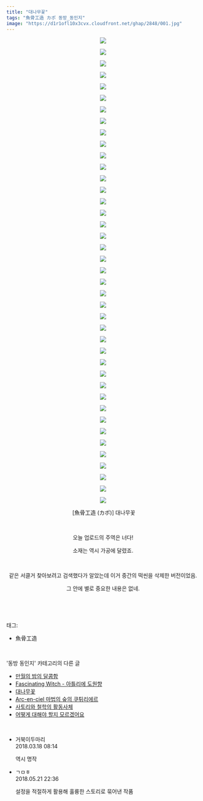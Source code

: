 ```yaml
---
title: "대나무꽃"
tags: "魚骨工造 カポ 동방_동인지"
image: "https://d1r1ofl10x3cvx.cloudfront.net/ghap/2848/001.jpg"
---
```

<div class="article">
<p style="text-align: center; clear: none; float: none;"><img src="{{ site.imgserver7 }}/ghap/2848/001.jpg"/></p>
<p style="text-align: center; clear: none; float: none;"><img src="{{ site.imgserver7 }}/ghap/2848/002.jpg"/></p>
<p style="text-align: center; clear: none; float: none;"><img src="{{ site.imgserver7 }}/ghap/2848/003.jpg"/></p>
<p style="text-align: center; clear: none; float: none;"><img src="{{ site.imgserver7 }}/ghap/2848/004.jpg"/></p>
<p style="text-align: center; clear: none; float: none;"><img src="{{ site.imgserver7 }}/ghap/2848/005.jpg"/></p>
<p style="text-align: center; clear: none; float: none;"><img src="{{ site.imgserver7 }}/ghap/2848/006.jpg"/></p>
<p style="text-align: center; clear: none; float: none;"><img src="{{ site.imgserver7 }}/ghap/2848/007.jpg"/></p>
<p style="text-align: center; clear: none; float: none;"><img src="{{ site.imgserver7 }}/ghap/2848/008.jpg"/></p>
<p style="text-align: center; clear: none; float: none;"><img src="{{ site.imgserver7 }}/ghap/2848/009.jpg"/></p>
<p style="text-align: center; clear: none; float: none;"><img src="{{ site.imgserver7 }}/ghap/2848/010.jpg"/></p>
<p style="text-align: center; clear: none; float: none;"><img src="{{ site.imgserver7 }}/ghap/2848/011.jpg"/></p>
<p style="text-align: center; clear: none; float: none;"><img src="{{ site.imgserver7 }}/ghap/2848/012.jpg"/></p>
<p style="text-align: center; clear: none; float: none;"><img src="{{ site.imgserver7 }}/ghap/2848/013.jpg"/></p>
<p style="text-align: center; clear: none; float: none;"><img src="{{ site.imgserver7 }}/ghap/2848/014.jpg"/></p>
<p style="text-align: center; clear: none; float: none;"><img src="{{ site.imgserver7 }}/ghap/2848/015.jpg"/></p>
<p style="text-align: center; clear: none; float: none;"><img src="{{ site.imgserver7 }}/ghap/2848/016.jpg"/></p>
<p style="text-align: center; clear: none; float: none;"><img src="{{ site.imgserver7 }}/ghap/2848/017.jpg"/></p>
<p style="text-align: center; clear: none; float: none;"><img src="{{ site.imgserver7 }}/ghap/2848/018.jpg"/></p>
<p style="text-align: center; clear: none; float: none;"><img src="{{ site.imgserver7 }}/ghap/2848/019.jpg"/></p>
<p style="text-align: center; clear: none; float: none;"><img src="{{ site.imgserver7 }}/ghap/2848/020.jpg"/></p>
<p style="text-align: center; clear: none; float: none;"><img src="{{ site.imgserver7 }}/ghap/2848/021.jpg"/></p>
<p style="text-align: center; clear: none; float: none;"><img src="{{ site.imgserver7 }}/ghap/2848/022.jpg"/></p>
<p style="text-align: center; clear: none; float: none;"><img src="{{ site.imgserver7 }}/ghap/2848/023.jpg"/></p>
<p style="text-align: center; clear: none; float: none;"><img src="{{ site.imgserver7 }}/ghap/2848/024.jpg"/></p>
<p style="text-align: center; clear: none; float: none;"><img src="{{ site.imgserver7 }}/ghap/2848/025.jpg"/></p>
<p style="text-align: center; clear: none; float: none;"><img src="{{ site.imgserver7 }}/ghap/2848/026.jpg"/></p>
<p style="text-align: center; clear: none; float: none;"><img src="{{ site.imgserver7 }}/ghap/2848/027.jpg"/></p>
<p style="text-align: center; clear: none; float: none;"><img src="{{ site.imgserver7 }}/ghap/2848/028.jpg"/></p>
<p style="text-align: center; clear: none; float: none;"><img src="{{ site.imgserver7 }}/ghap/2848/029.jpg"/></p>
<p style="text-align: center; clear: none; float: none;"><img src="{{ site.imgserver7 }}/ghap/2848/030.jpg"/></p>
<p style="text-align: center; clear: none; float: none;"><img src="{{ site.imgserver7 }}/ghap/2848/031.jpg"/></p>
<p style="text-align: center; clear: none; float: none;"><img src="{{ site.imgserver7 }}/ghap/2848/032.jpg"/></p>
<p style="text-align: center; clear: none; float: none;"><img src="{{ site.imgserver7 }}/ghap/2848/033.jpg"/></p>
<p style="text-align: center; clear: none; float: none;"><img src="{{ site.imgserver7 }}/ghap/2848/034.jpg"/></p>
<p style="text-align: center; clear: none; float: none;"><img src="{{ site.imgserver7 }}/ghap/2848/035.jpg"/></p>
<p style="text-align: center; clear: none; float: none;"><img src="{{ site.imgserver7 }}/ghap/2848/036.jpg"/></p>
<p style="text-align: center; clear: none; float: none;"><img src="{{ site.imgserver7 }}/ghap/2848/037.jpg"/></p>
<p style="text-align: center; clear: none; float: none;"><img src="{{ site.imgserver7 }}/ghap/2848/038.jpg"/></p>
<p style="text-align: center; clear: none; float: none;"><img src="{{ site.imgserver7 }}/ghap/2848/039.jpg"/></p>
<p style="text-align: center; clear: none; float: none;"><img src="{{ site.imgserver7 }}/ghap/2848/040.jpg"/></p>
<p style="text-align: center; clear: none; float: none;"><img src="{{ site.imgserver7 }}/ghap/2848/041.jpg"/></p>
<p style="text-align: center; clear: none; float: none;"> [魚骨工造 (カポ)] 대나무꽃</p>
<p style="text-align: center; clear: none; float: none;"><br/></p>
<p style="text-align: center; clear: none; float: none;">오늘 업로드의 주역은 너다!</p>
<p style="text-align: center; clear: none; float: none;">소재는 역시 가공에 달렸죠.</p>
<p style="text-align: center; clear: none; float: none;"><br/></p>
<p style="text-align: center; clear: none; float: none;">같은 서클거 찾아보려고 검색했다가 알았는데 이거 중간의 떡씬을 삭제한 버전이었음.</p>
<p style="text-align: center; clear: none; float: none;">그 안에 별로 중요한 내용은 없네.</p>
<p><br/></p>
</div><br/>
<div class="tagTrail">
<p>태그: </p>
<ul>
<li>魚骨工造</li>
</ul>
</div><br/>
<div class="another">
<p>'동방 동인지' 카테고리의 다른 글</p>
<ul>
<li><a href="/ghap_2850">만월의 밤의 달콤함</a></li>
<li><a href="/ghap_2849">Fascinating Witch - 아틀리에 도원향</a></li>
<li><a href="/ghap_2848">대나무꽃</a></li>
<li><a href="/ghap_2847">Arc-en-ciel 마법의 숲의 쿠튀리에르</a></li>
<li><a href="/ghap_2846">사토리와 철학의 활동사체</a></li>
<li><a href="/ghap_2845">어떻게 대해야 할지 모르겠어요</a></li>
</ul>
</div><br/>
<div class="cb_module cb_fluid">
<div class="cb_wrt cb_profile">
<div class="comment">
<ul>
<li class="cb_thumb_off" id="comment15221075">
<div class="cb_comment_area">
<div class="cb_info_area">
<div class="cb_section">
<span class="cb_nick_name">거북이두마리</span>
</div>
<div class="cb_section">
<span class="cb_date">2018.03.18 08:14 </span>
</div>
</div>
<div class="cb_dsc_comment">
<p class="cb_dsc">
											역시 명작
										</p>
</div>
</div></li>
<li class="cb_thumb_off" id="comment15259831">
<div class="cb_comment_area">
<div class="cb_info_area">
<div class="cb_section">
<span class="cb_nick_name">ㄱㅁㅎ</span>
</div>
<div class="cb_section">
<span class="cb_date">2018.05.21 22:36 </span>
</div>
</div>
<div class="cb_dsc_comment">
<p class="cb_dsc">
											설정을 적절하게 활용해 훌륭한 스토리로 묶어낸 작품
										</p>
</div>
</div></li>
</ul>
</div>
</div><!-- commentList close -->
</div><br/>
